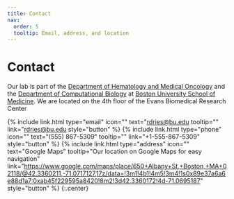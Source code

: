 ```yaml
---
title: Contact
nav:
  order: 5
  tooltip: Email, address, and location
---
```


# <i class="fas fa-envelope"></i>Contact

Our lab is part of the [Department of Hematology and Medical Oncology](https://www.bumc.bu.edu/hematology/) and the [Department of Computational Biology](https://www.bumc.bu.edu/compbiomed/) at [Boston University School of Medicine](https://www.bumc.bu.edu/). We are located on the 4th floor of the Evans Biomedical Research Center

{%
  include link.html
  type="email"
  icon=""
  text="rdries@bu.edu
  tooltip=""
  link="rdries@bu.edu
  style="button"
%}
{%
  include link.html
  type="phone"
  icon=""
  text="(555) 867-5309"
  tooltip=""
  link="+1-555-867-5309"
  style="button"
%}
{%
  include link.html
  type="address"
  icon=""
  text="Google Maps"
  tooltip="Our location on Google Maps for easy navigation"
link="https://www.google.com/maps/place/650+Albany+St,+Boston,+MA+02118/@42.3360211,-71.0717127,17z/data=!3m1!4b1!4m5!3m4!1s0x89e37a6a6e88d1a7:0xab45f229595a8420!8m2!3d42.3360172!4d-71.0695187"
  style="button"
%}
{:.center}

